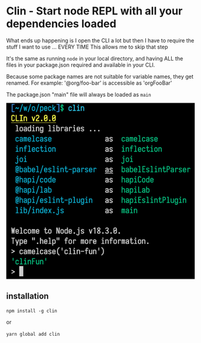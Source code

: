 # Clin - Start node REPL with all your dependencies loaded

What ends up happening is I open the CLI a lot but then I have to require the stuff I want to use ... EVERY TIME
This allows me to skip that step

It's the same as running `node` in your local directory, and having ALL the files in your package.json required and available in your CLI.

Because some package names are not suitable for variable names, they get renamed. For example: '@org/foo-bar' is accessible as 'orgFooBar'

The package.json "main" file will always be loaded as `main`

![example](media/example.png)

## installation

`npm install -g clin`

or

`yarn global add clin`
